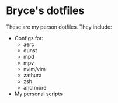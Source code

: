 # Bryce's dotfiles

These are my person dotfiles.
They include:

- Configs for:
	- aerc
	- dunst
	- mpd
	- mpv
	- nvim/vim
	- zathura
	- zsh
	- and more
- My personal scripts
